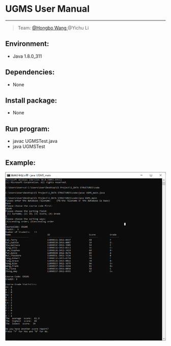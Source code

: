 # **UGMS User Manual**

-----

>  Team: [@Hongbo Wang ](https://github.com/BOBWang1117) @Yichu Li
>
>  

## **Environment:**

- Java 1.8.0_311



## **Dependencies:** 

- None



## **Install package:**

- None




## **Run program:**

- javac UGMSTest.java
- java UGMSTest



## **Example:**

![cmd](./picture/cmd.PNG)
